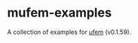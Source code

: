 # mufem-examples

A collection of examples for [μfem](http://www.raiden-numerics.com/mufem) (v0.1.59).
